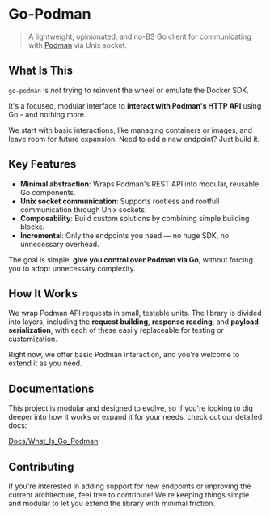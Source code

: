 # Go-Podman

> A lightweight, opinionated, and no-BS Go client for communicating with [Podman](https://podman.io) via Unix socket.

## What Is This

`go-podman` is *not* trying to reinvent the wheel or emulate the Docker SDK.

It's a focused, modular interface to **interact with Podman's HTTP API** using Go - and nothing more.

We start with basic interactions, like managing containers or images, and leave room for future expansion. Need to add a new endpoint? Just build it.

## Key Features

- **Minimal abstraction**: Wraps Podman's REST API into modular, reusable Go components.
- **Unix socket communication**: Supports rootless and rootfull communication through Unix sockets.
- **Composability**: Build custom solutions by combining simple building blocks.
- **Incremental**: Only the endpoints you need — no huge SDK, no unnecessary overhead.

The goal is simple: **give you control over Podman via Go**, without forcing you to adopt unnecessary complexity.

## How It Works

We wrap Podman API requests in small, testable units. The library is divided into layers, including the **request building**, **response reading**, and **payload serialization**, with each of these easily replaceable for testing or customization.

Right now, we offer basic Podman interaction, and you're welcome to extend it as you need.

## Documentations

This project is modular and designed to evolve, so if you're looking to dig deeper into how it works or expand it for your needs, check out our detailed docs:

[Docs/What_Is_Go_Podman](https://github.com/MineHosting/go-podman/blob/main/docs/What_Is_Go_Podman.md)

## Contributing

If you're interested in adding support for new endpoints or improving the current architecture, feel free to contribute! We're keeping things simple and modular to let you extend the library with minimal friction.
